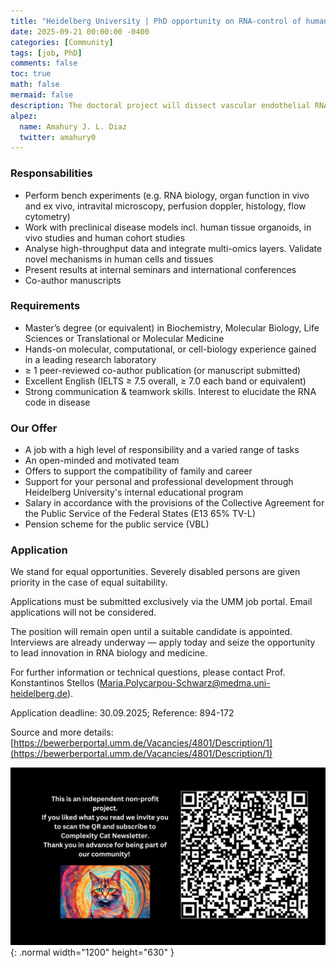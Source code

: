 ```yaml
---
title: "Heidelberg University | PhD opportunity on RNA-control of human disease"
date: 2025-09-21 00:00:00 -0400
categories: [Community]
tags: [job, PhD]
comments: false
toc: true
math: false
mermaid: false
description: The doctoral project will dissect vascular endothelial RNA-centred mechanisms in age- and obesity-related human diseases using cutting-edge experimental and computational tools. Perfect if you're interested in RNA studies, organoids, omics, or in vivo models. 
alpez:
  name: Amahury J. L. Diaz
  twitter: amahury0
---
```

### Responsabilities
- Perform bench experiments (e.g. RNA biology, organ function in vivo and ex vivo, intravital microscopy, perfusion doppler, histology, flow cytometry)
- Work with preclinical disease models incl. human tissue organoids, in vivo studies and human cohort studies
- Analyse high-throughput data and integrate multi-omics layers. Validate novel mechanisms in human cells and tissues
- Present results at internal seminars and international conferences
- Co-author manuscripts

### Requirements 
- Master’s degree (or equivalent) in Biochemistry, Molecular Biology, Life Sciences or Translational or Molecular Medicine
- Hands-on molecular, computational, or cell-biology experience gained in a leading research laboratory
- ≥ 1 peer-reviewed co-author publication (or manuscript submitted)
- Excellent English (IELTS ≥ 7.5 overall, ≥ 7.0 each band or equivalent)
- Strong communication & teamwork skills. Interest to elucidate the RNA code in disease

### Our Offer
- A job with a high level of responsibility and a varied range of tasks
- An open-minded and motivated team
- Offers to support the compatibility of family and career
- Support for your personal and professional development through Heidelberg University's internal educational program
- Salary in accordance with the provisions of the Collective Agreement for the Public Service of the Federal States (E13 65% TV-L)
- Pension scheme for the public service (VBL)

### Application 
We stand for equal opportunities. Severely disabled persons are given priority in the case of equal suitability.

Applications must be submitted exclusively via the UMM job portal. Email applications will not be considered.

The position will remain open until a suitable candidate is appointed. Interviews are already underway — apply today and seize the opportunity to lead innovation in RNA biology and medicine.

For further information or technical questions, please contact Prof. Konstantinos Stellos (Maria.Polycarpou-Schwarz@medma.uni-heidelberg.de).

Application deadline: 30.09.2025; Reference: 894-172

Source and more details: [https://bewerberportal.umm.de/Vacancies/4801/Description/1](https://bewerberportal.umm.de/Vacancies/4801/Description/1)

![Desktop View](/assets/img/fix/complexity-cat-newsletter.png){: .normal width="1200" height="630" }
